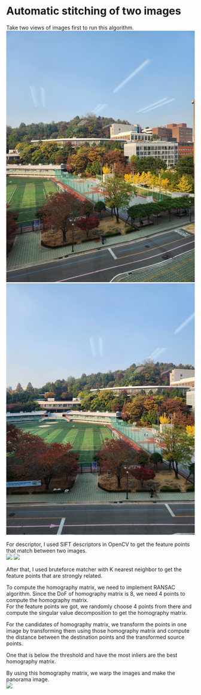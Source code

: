 # Automatic stitching of two images

Take two views of images first to run this algorithm.   
<img src="school_1.jpg">
<img src="school_2.jpg">

For descriptor, I used SIFT descriptors in OpenCV to get the feature points that match between two images.   
<img src="keypoint_1_sift.jpg">
<img src="keypoint_2_sift.jpg">

After that, I used bruteforce matcher with K nearest neighbor to get the feature points that are strongly related.   

To compute the homography matrix, we need to implement RANSAC algorithm. Since the DoF of homography matrix is 8, we need 4 points to compute the homography matrix.   
For the feature points we got, we randomly choose 4 points from there and compute the singular value decomposition to get the homography matrix.   

For the candidates of homography matrix, we transform the points in one image by transforming them using those homography matrix and compute the distance between the destination points and the transformed source points.   

One that is below the threshold and have the most inliers are the best homography matrix.   
   
By using this homography matrix, we warp the images and make the panorama image.   
<img src="panorama.jpg">
